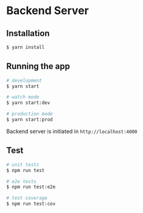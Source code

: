 # Backend Server

## Installation

```bash
$ yarn install
```

## Running the app
```bash
# development
$ yarn start

# watch mode
$ yarn start:dev

# production mode
$ yarn start:prod
```

Backend server is initiated in `http://localhost:4000`

## Test

```bash
# unit tests
$ npm run test

# e2e tests
$ npm run test:e2e

# test coverage
$ npm run test:cov
```